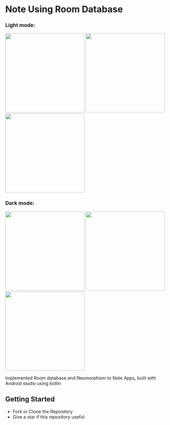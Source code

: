 # Note Using Room Database

<h3 align="left">Light mode:</h3>
<p align="left"> 
<img src="https://github.com/rizkikurniaa/NoteUsingRoom/blob/master/ss-home-light.jpg" width="250"> <img src="https://github.com/rizkikurniaa/NoteUsingRoom/blob/master/ss-detail-light.jpg" width="250"> <img src="https://github.com/rizkikurniaa/NoteUsingRoom/blob/master/ss-edit-light.jpg" width="250">

<h3 align="left">Dark mode:</h3>
<p align="left"> 
<img src="https://github.com/rizkikurniaa/NoteUsingRoom/blob/master/ss-home-dark.jpg" width="250"> <img src="https://github.com/rizkikurniaa/NoteUsingRoom/blob/master/ss-detail-dark.jpg" width="250"> <img src="https://github.com/rizkikurniaa/NoteUsingRoom/blob/master/ss-edit-dark.jpg" width="250">

Implemented Room database and Neumorphism to Note Apps, built with Android studio using kotlin

## Getting Started
- Fork or Clone the Repository
- Give a star if this repository useful